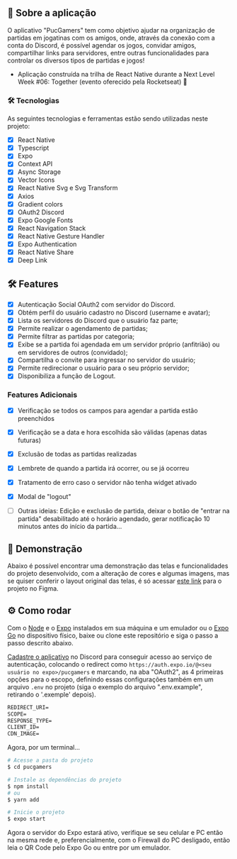 
## :bookmark_tabs: Sobre a aplicação
O aplicativo "PucGamers" tem como objetivo ajudar na organização de partidas em jogatinas com os amigos, onde, através da conexão com a conta do Discord, é possível agendar os jogos, convidar amigos, compartilhar links para servidores, entre outras funcionalidades para controlar os diversos tipos de partidas e jogos!
- Aplicação construída na trilha de React Native durante a Next Level Week #06: Together (evento oferecido pela Rocketseat) 🚀

### :hammer_and_wrench: Tecnologias
As seguintes tecnologias e ferramentas estão sendo utilizadas neste projeto:

-   [X] React Native
-   [X] Typescript
-   [X] Expo
-   [X] Context API
-   [X] Async Storage
-   [X] Vector Icons
-   [X] React Native Svg e Svg Transform
-   [X] Axios
-   [X] Gradient colors
-   [X] OAuth2 Discord 
-   [X] Expo Google Fonts
-   [X] React Navigation Stack
-   [X] React Native Gesture Handler
-   [X] Expo Authentication
-   [X] React Native Share
-   [X] Deep Link

## :hammer_and_wrench: Features 

-   [X] Autenticação Social OAuth2 com servidor do Discord.
-   [X] Obtém perfil do usuário cadastro no Discord (username e avatar);
-   [X] Lista os servidores do Discord que o usuário faz parte;
-   [X] Permite realizar o agendamento de partidas;
-   [X] Permite filtrar as partidas por categoria;
-   [X] Exibe se a partida foi agendada em um servidor próprio (anfitrião) ou em servidores de outros (convidado);
-   [X] Compartilha o convite para ingressar no servidor do usuário;
-   [X] Permite redirecionar o usuário para o seu próprio servidor;
-   [X] Disponibiliza a função de Logout.
  
### Features Adicionais
- [X] Verificação se todos os campos para agendar a partida estão preenchidos
- [X] Verificação se a data e hora escolhida são válidas (apenas datas futuras)
- [X] Exclusão de todas as partidas realizadas
- [X] Lembrete de quando a partida irá ocorrer, ou se já ocorreu
- [X] Tratamento de erro caso o servidor não tenha widget ativado
- [X] Modal de "logout"

- [ ] Outras ideias: Edição e exclusão de partida, deixar o botão de "entrar na partida" desabilitado até o horário agendado, gerar notificação 10 minutos antes do início da partida...

<span id="demo">
  
## :iphone: Demonstração
Abaixo é possível encontrar uma demonstração das telas e funcionalidades do projeto desenvolvido, com a alteração de cores e algumas imagens, mas se quiser 
conferir o layout original das telas, é só acessar [este link](https://www.figma.com/file/3oUtbd1Wq8RVgr7oUilrFC/PucGamers?node-id=58913%3A83&t=Mk3XKIJrl8xTSzRb-1) para o projeto no Figma.

<span id="requisitos">

## :gear: Como rodar
Com o [Node](https://nodejs.org/en/) e o [Expo](https://expo.io/) instalados em sua máquina e um emulador ou o [Expo Go](https://expo.io/client) no dispositivo físico, baixe ou clone este repositório e siga o passo a passo descrito abaixo.
  
[Cadastre o aplicativo](https://discord.com/developers/applications) no Discord para conseguir acesso ao serviço de autenticação, colocando o redirect como `https://auth.expo.io/@<seu usuário no expo>/pucgamers` e marcando, na aba "OAuth2", as 4 primeiras opções para o escopo, definindo essas configurações também em um arquivo `.env` no projeto (siga o exemplo do arquivo ".env.example", retirando o '.exemple' depois).
 
 ```cl
REDIRECT_URI=
SCOPE=
RESPONSE_TYPE=
CLIENT_ID=
CDN_IMAGE=
```
Agora, por um terminal...
```bash
# Acesse a pasta do projeto
$ cd pucgamers

# Instale as dependências do projeto
$ npm install
# ou
$ yarn add

# Inicie o projeto
$ expo start
```
Agora o servidor do Expo estará ativo, verifique se seu celular e PC então na mesma rede e, preferencialmente, com o Firewall do PC desligado, 
então leia o QR Code pelo Expo Go ou entre por um emulador.